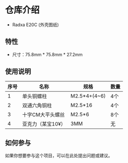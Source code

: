 # 仓库介绍
 
- Radxa E20C (外壳图纸)
 
## 特性
 
- 尺寸：75.8mm * 75.8mm * 27.2mm
 
## 使用说明
| 序号 | 名称 | 规格 | 数量 |
| --- | --- | --- | --- |
| 1 | 单头铜螺柱 | M2.5*4+(4~6) | 4个 |
| 2 | 双通六角铜柱 | M2.5*16 | 4个 |
| 3 | 十字CM大平头螺丝 | M2.5*6 | 8个 |
| 4 | 亚克力（某宝10¥） | 3MM | 无 |
 
## 如何参与
 
如果你想要参与这个项目，可以在此处提出问题或建议。
